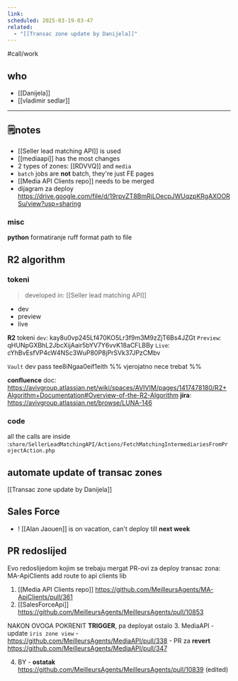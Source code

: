 ```yaml
---
link: 
scheduled: 2025-03-19-03-47
related:
  - "[[Transac zone update by Danijela]]"
---
```

#call/work
## who
- [[Danijela]]
- [[vladimir sedlar]]
---

## 🗒notes
- [[Seller lead matching API]] is used
- [[mediaapi]] has the most changes
- 2 types of zones: [[RDVVQ]] and `media`
- `batch` jobs are **not** batch, they're just FE pages
- [[Media API Clients repo]] needs to be merged
- dijagram za deploy https://drive.google.com/file/d/19rpvZT8BmRjLOecpJWUqzpKRgAXOORSu/view?usp=sharing

### **misc**

**python** formatiranje
	ruff format path to file

## R2 algorithm

### **tokeni**
> developed in: [[Seller lead matching API]]

- dev
- preview
- live

**R2** tokeni
`dev`:           kay8u0vp245Lf470KO5Lr3f9m3M9zZjT6Bs4JZGt
`Preview`: qHUNpGXBhL2JbcXijAair5bYV7Y6vvK18aCFLBBy
`Live`:         cYhBvEsfVP4cW4NSc3WuP80P8jPrSVk37JPzCMbv

`Vault` dev pass
tee8iNgaa0eif1eith
%% vjerojatno nece trebat %%

**confluence** doc: https://avivgroup.atlassian.net/wiki/spaces/AVIVIM/pages/1417478180/R2+Algorithm+Documentation#Overview-of-the-R2-Algorithm
**jira**: https://avivgroup.atlassian.net/browse/LUNA-146

### **code**

all the calls are inside :`share/SellerLeadMatchingAPI/Actions/FetchMatchingIntermediariesFromProjectAction.php`

## automate update of **transac** zones
[[Transac zone update by Danijela]]

## Sales Force

- ! [[Alan Jaouen]] is on vacation, can't deploy till **next week**

## **PR**  redoslijed

Evo redoslijedom kojim se trebaju mergat PR-ovi za deploy transac zona:
MA-ApiClients add route to api clients lib

1. [[Media API Clients repo]] https://github.com/MeilleursAgents/MA-ApiClients/pull/361
2. [[SalesForceApi]] https://github.com/MeilleursAgents/MeilleursAgents/pull/10853

NAKON OVOGA POKRENIT **TRIGGER**, pa deployat ostalo
3. MediaAPI - update `iris zone view` 
	 - https://github.com/MeilleursAgents/MediaAPI/pull/338
	- PR za **revert** https://github.com/MeilleursAgents/MediaAPI/pull/347

4. BY - **ostatak** https://github.com/MeilleursAgents/MeilleursAgents/pull/10839 (edited) 
